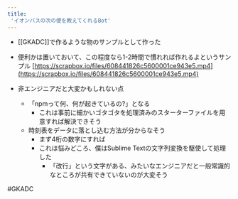 ```yaml
---
title:
 'イオンバスの次の便を教えてくれるBot'
---
```


- [[GKADC]]で作るような物のサンプルとして作った
- 便利かは置いておいて、この程度なら1-2時間で慣れれば作れるよというサンプル
[https://scrapbox.io/files/608441826c5600001ce943e5.mp4](https://scrapbox.io/files/608441826c5600001ce943e5.mp4)

- 非エンジニアだと大変かもしれない点
    - 「npmって何、何が起きているの?」となる
        - これは事前に細かいゴタゴタを処理済みのスターターファイルを用意すれば解決できそう
    - 時刻表をデータに落とし込む方法が分からなそう
        - まず4桁の数字にすれば
        - これは悩みどころ、僕はSublime Textの文字列変換を駆使して処理した
            - 「改行」という文字がある、みたいなエンジニアだと一般常識的なところが共有できていないのが大変そう




#GKADC
